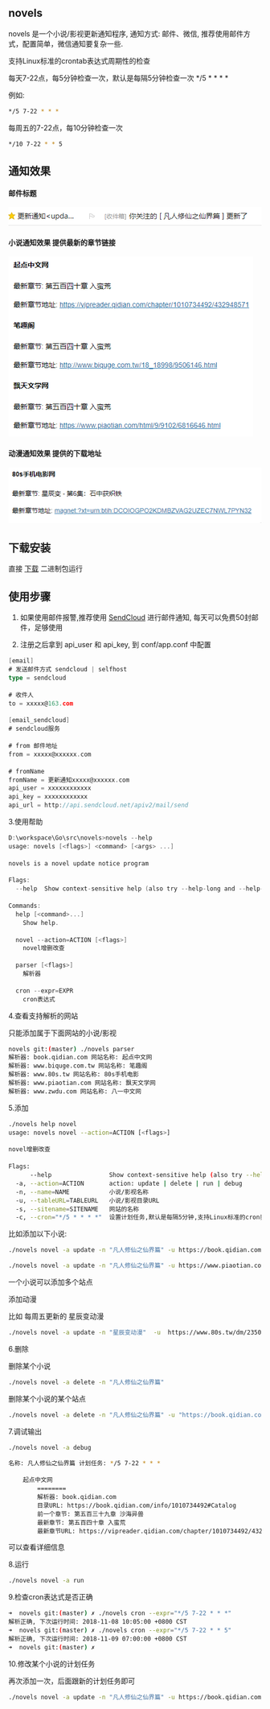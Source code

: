 ## novels

novels 是一个小说/影视更新通知程序, 通知方式: 邮件、微信, 推荐使用邮件方式，配置简单，微信通知要复杂一些.

支持Linux标准的crontab表达式周期性的检查

每天7-22点，每5分钟检查一次，默认是每隔5分钟检查一次  */5 * * * *

例如:

```sh
*/5 7-22 * * *
```

每周五的7-22点，每10分钟检查一次
```sh
*/10 7-22 * * 5
```


## 通知效果

#### 邮件标题

![凡人修仙传](demo/fanren_subject.png)


#### 小说通知效果 提供最新的章节链接

![凡人修仙传](demo/fanren.png)

#### 动漫通知效果 提供的下载地址

![星辰变](demo/xcb.png)


## 下载安装

直接 [下载](https://github.com/chanyipiaomiao/novels/releases) 二进制包运行

## 使用步骤

1. 如果使用邮件报警,推荐使用 [SendCloud](https://sendcloud.sohu.com/) 进行邮件通知, 每天可以免费50封邮件，足够使用

2. 注册之后拿到 api_user 和 api_key, 到 conf/app.conf 中配置

```go
[email]
# 发送邮件方式 sendcloud | selfhost
type = sendcloud

# 收件人
to = xxxxx@163.com

[email_sendcloud]
# sendcloud服务

# from 邮件地址
from = xxxxx@xxxxxx.com

# fromName
fromName = 更新通知xxxxx@xxxxxx.com
api_user = xxxxxxxxxxxx
api_key = xxxxxxxxxxxx
api_url = http://api.sendcloud.net/apiv2/mail/send
```

3.使用帮助

```go
D:\workspace\Go\src\novels>novels --help
usage: novels [<flags>] <command> [<args> ...]

novels is a novel update notice program

Flags:
  --help  Show context-sensitive help (also try --help-long and --help-man).

Commands:
  help [<command>...]
    Show help.

  novel --action=ACTION [<flags>]
    novel增删改查

  parser [<flags>]
    解析器

  cron --expr=EXPR
    cron表达式

```


4.查看支持解析的网站

只能添加属于下面网站的小说/影视

```bash
novels git:(master) ./novels parser
解析器: book.qidian.com 网站名称: 起点中文网
解析器: www.biquge.com.tw 网站名称: 笔趣阁
解析器: www.80s.tw 网站名称: 80s手机电影
解析器: www.piaotian.com 网站名称: 飘天文学网
解析器: www.zwdu.com 网站名称: 八一中文网
```

5.添加

```bash
./novels help novel
usage: novels novel --action=ACTION [<flags>]

novel增删改查

Flags:
      --help                Show context-sensitive help (also try --help-long and --help-man).
  -a, --action=ACTION       action: update | delete | run | debug
  -n, --name=NAME           小说/影视名称
  -u, --tableURL=TABLEURL   小说/影视目录URL
  -s, --sitename=SITENAME   网站的名称
  -c, --cron="*/5 * * * *"  设置计划任务,默认是每隔5分钟,支持Linux标准的cron表达式

```

比如添加以下小说: 
```bash
./novels novel -a update -n "凡人修仙之仙界篇" -u https://book.qidian.com/info/1010734492#Catalog -s "起点中文网" -c "*/5 7-22 * * *"
```
```bash
./novels novel -a update -n "凡人修仙之仙界篇" -u https://www.piaotian.com/html/9/9102/index.html -s "飘天文学网"  -c "*/5 7-22 * * *"
```
一个小说可以添加多个站点

添加动漫

比如 每周五更新的 星辰变动漫

```bash
./novels novel -a update -n "星辰变动漫"  -u  https://www.80s.tw/dm/23508 -s "80s手机电影网"  -c "*/10 7-22 * * 5"
```

6.删除

删除某个小说

```bash
./novels novel -a delete -n "凡人修仙之仙界篇"
```

删除某个小说的某个站点

```bash
./novels novel -a delete -n "凡人修仙之仙界篇" -u "https://book.qidian.com/info/1010734492#Catalog"
```

7.调试输出

```bash
./novels novel -a debug
```

```bash
名称: 凡人修仙之仙界篇 计划任务: */5 7-22 * * *

	起点中文网
    	========
        解析器: book.qidian.com
        目录URL: https://book.qidian.com/info/1010734492#Catalog
        前一个章节: 第五百三十九章 沙海异兽
        最新章节: 第五百四十章 入蛮荒
        最新章节URL: https://vipreader.qidian.com/chapter/1010734492/432948571
```

可以查看详细信息

8.运行

```bash
./novels novel -a run
```

9.检查cron表达式是否正确

```bash
➜  novels git:(master) ✗ ./novels cron --expr="*/5 7-22 * * *"
解析正确, 下次运行时间: 2018-11-08 10:05:00 +0800 CST
➜  novels git:(master) ✗ ./novels cron --expr="*/5 7-22 * * 5"
解析正确, 下次运行时间: 2018-11-09 07:00:00 +0800 CST
➜  novels git:(master) ✗ 

```

10.修改某个小说的计划任务

再次添加一次，后面跟新的计划任务即可

```bash
./novels novel -a update -n "凡人修仙之仙界篇" -u https://book.qidian.com/info/1010734492#Catalog -s "起点中文网" -c "*/10 7-22 * * *"
```